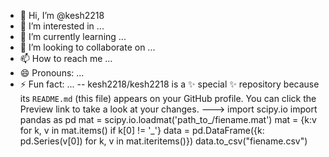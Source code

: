 - 👋 Hi, I’m @kesh2218
- 👀 I’m interested in ...
- 🌱 I’m currently learning ...
- 💞️ I’m looking to collaborate on ...
- 📫 How to reach me ...
- 😄 Pronouns: ...
- ⚡ Fun fact: ...
--
kesh2218/kesh2218 is a ✨ special ✨ repository because its `README.md` (this file) appears on your GitHub profile.
You can click the Preview link to take a look at your changes.
--->
  import scipy.io
import pandas as pd
mat = scipy.io.loadmat('path_to_/fiename.mat') 
mat = {k:v for k, v in mat.items() if k[0] != '_'}
data = pd.DataFrame({k: pd.Series(v[0]) for k, v in mat.iteritems()})
data.to_csv("fiename.csv")
